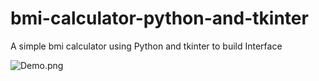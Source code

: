 # bmi-calculator-python-and-tkinter
A simple bmi calculator using Python and tkinter to build Interface

![Demo.png](https://i.postimg.cc/1X9kdHkm/untitled.png)
